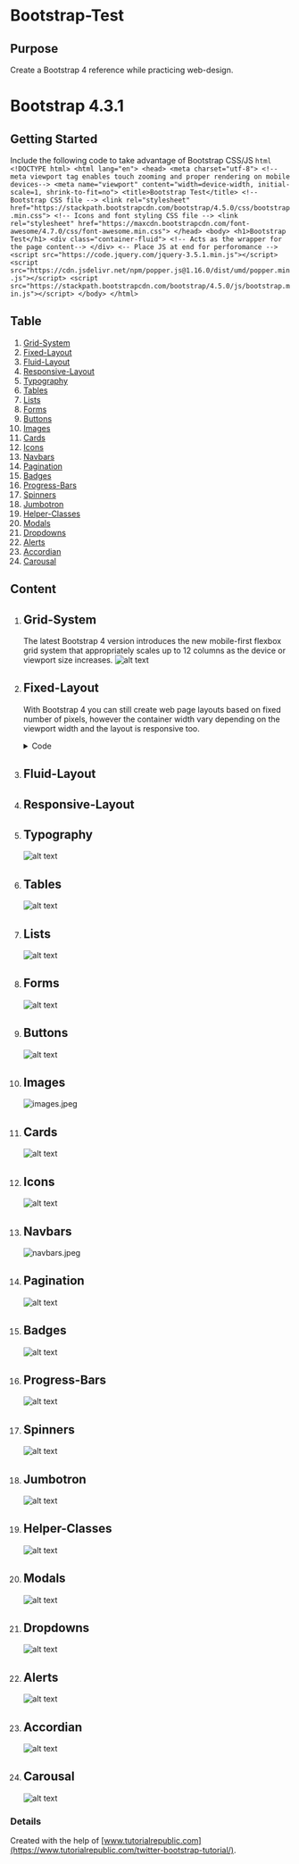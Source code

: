 # Bootstrap-Test

## Purpose
Create a Bootstrap 4 reference while practicing web-design.

# Bootstrap 4.3.1
## Getting Started  
Include the following code to take advantage of Bootstrap CSS/JS
    ```html
    <!DOCTYPE html>
    <html lang="en">
    <head>
    <meta charset="utf-8">
    <!-- meta viewport tag enables touch zooming and proper rendering on mobile devices-->
    <meta name="viewport" content="width=device-width, initial-scale=1, shrink-to-fit=no">
    <title>Bootstrap Test</title>
    <!-- Bootstrap CSS file -->
    <link rel="stylesheet" href="https://stackpath.bootstrapcdn.com/bootstrap/4.5.0/css/bootstrap.min.css">
    <!-- Icons and font styling CSS file -->
    <link rel="stylesheet" href="https://maxcdn.bootstrapcdn.com/font-awesome/4.7.0/css/font-awesome.min.css">
    </head>
    <body>
    <h1>Bootstrap Test</h1>
    <div class="container-fluid"> <!-- Acts as the wrapper for the page content-->
    </div>
    <-- Place JS at end for perforomance -->
    <script src="https://code.jquery.com/jquery-3.5.1.min.js"></script>
    <script src="https://cdn.jsdelivr.net/npm/popper.js@1.16.0/dist/umd/popper.min.js"></script>
    <script src="https://stackpath.bootstrapcdn.com/bootstrap/4.5.0/js/bootstrap.min.js"></script>
    </body>
    </html>
    ```
## Table  
1. [Grid-System](#Grid-System)  
2. [Fixed-Layout](#Fixed-Layout)  
3. [Fluid-Layout](#Fluid-Layoutl)  
4. [Responsive-Layout](#Responsive-Layout)  
5. [Typography](#Typography)  
6. [Tables](#Tables)  
7. [Lists](#Lists)  
8. [Forms](#Forms)  
9. [Buttons](#Buttons)  
10. [Images](#Images)  
11. [Cards](#Cards)  
12. [Icons](#Icons)  
13. [Navbars](#Navbars)  
14. [Pagination](#Pagination)  
15. [Badges](#Badges)  
16. [Progress-Bars](#Progress-Bars)  
17. [Spinners](#Spinners)  
18. [Jumbotron](#Jumbotron)  
19. [Helper-Classes](#Helper-Classes)  
20. [Modals](#Modals)  
21. [Dropdowns](#Dropdowns)  
22. [Alerts](#Alerts)  
23. [Accordian](#Accordian)  
24. [Carousal](#Carousal)  

## Content
1. ## Grid-System
    The latest Bootstrap 4 version introduces the new mobile-first flexbox grid system that appropriately scales up to 12 columns as the device or viewport size increases.
    ![alt text](https://github.com/RasbeeTech/Bootstrap-Test/blob/main/images/grid-system-sizing-table.png)  
2. ## Fixed-Layout
    With Bootstrap 4 you can still create web page layouts based on fixed number of pixels, however the container width vary depending on the viewport width and the layout is responsive too.
    <details>
        <summary>Code</summary>
        
        ```
        <!DOCTYPE html>
        <html lang="en">
        <head>
        <meta charset="utf-8">
        <!-- meta viewport tag enables touch zooming and proper rendering on mobile devices-->
        <meta name="viewport" content="width=device-width, initial-scale=1, shrink-to-fit=no">
        <title>Bootstrap Test</title>
        <!-- Bootstrap CSS file -->
        <link rel="stylesheet" href="https://stackpath.bootstrapcdn.com/bootstrap/4.5.0/css/bootstrap.min.css">
        <!-- Icons and font styling CSS file -->
        <link rel="stylesheet" href="https://maxcdn.bootstrapcdn.com/font-awesome/4.7.0/css/font-awesome.min.css">
        </head>
        <body>
        <h1>Bootstrap Test</h1>
        <div class="container-fluid"> <!-- Acts as the wrapper for the page content-->
        
        </div>
        <-- Place JS at end for perforomance -->
        <script src="https://code.jquery.com/jquery-3.5.1.min.js"></script>
        <script src="https://cdn.jsdelivr.net/npm/popper.js@1.16.0/dist/umd/popper.min.js"></script>
        <script src="https://stackpath.bootstrapcdn.com/bootstrap/4.5.0/js/bootstrap.min.js"></script>
        </body>
        </html>
        ```
        
    </details>

3. ## Fluid-Layout

4. ## Responsive-Layout

5. ## Typography
    ![alt text](https://github.com/RasbeeTech/Bootstrap-Test/blob/main/images/html%20prints/typography.jpg)  
6. ## Tables
    ![alt text](https://github.com/RasbeeTech/Bootstrap-Test/blob/main/images/html%20prints/tables.jpg)  
7. ## Lists
    ![alt text](https://github.com/RasbeeTech/Bootstrap-Test/blob/main/images/html%20prints/lists.jpg)  
8. ## Forms
    ![alt text](https://github.com/RasbeeTech/Bootstrap-Test/blob/main/images/html%20prints/forms.jpg)  
9. ## Buttons
    ![alt text](https://github.com/RasbeeTech/Bootstrap-Test/blob/main/images/html%20prints/buttons.jpg)  
10. ## Images
    ![images.jpeg](https://github.com/RasbeeTech/Bootstrap-Test/blob/main/images/html%20prints/images.jpg)  
11. ## Cards
    ![alt text](https://github.com/RasbeeTech/Bootstrap-Test/blob/main/images/html%20prints/cards.jpg)  
12. ## Icons
    ![alt text](https://github.com/RasbeeTech/Bootstrap-Test/blob/main/images/html%20prints/icons.jpeg)  
13. ## Navbars
    ![navbars.jpeg](https://github.com/RasbeeTech/Bootstrap-Test/blob/main/images/html%20prints/navbars.jpg)  
14. ## Pagination
    ![alt text](https://github.com/RasbeeTech/Bootstrap-Test/blob/main/images/html%20prints/pagination.jpeg)  
15. ## Badges
    ![alt text](https://github.com/RasbeeTech/Bootstrap-Test/blob/main/images/html%20prints/badges.jpeg)  
16. ## Progress-Bars
    ![alt text](https://github.com/RasbeeTech/Bootstrap-Test/blob/main/images/html%20prints/progress-bar.jpeg)  
17. ## Spinners
    ![alt text](https://github.com/RasbeeTech/Bootstrap-Test/blob/main/images/html%20prints/spinners.jpeg)  
18. ## Jumbotron
    ![alt text](https://github.com/RasbeeTech/Bootstrap-Test/blob/main/images/html%20prints/jumbotron.jpg)  
19. ## Helper-Classes
    ![alt text](https://github.com/RasbeeTech/Bootstrap-Test/blob/main/images/html%20prints/helper-classes.jpg)  

20. ## Modals
    ![alt text](https://github.com/RasbeeTech/Bootstrap-Test/blob/main/images/html%20prints/modals.jpeg)  
21. ## Dropdowns
    ![alt text](https://github.com/RasbeeTech/Bootstrap-Test/blob/main/images/html%20prints/dropdown.jpeg)  
22. ## Alerts
    ![alt text](https://github.com/RasbeeTech/Bootstrap-Test/blob/main/images/html%20prints/alerts.jpg)  
23. ## Accordian
    ![alt text](https://github.com/RasbeeTech/Bootstrap-Test/blob/main/images/html%20prints/accordian.jpg)  
24. ## Carousal
    ![alt text](https://github.com/RasbeeTech/Bootstrap-Test/blob/main/images/html%20prints/carousal.jpeg)  

### Details
Created with the help of [www.tutorialrepublic.com](https://www.tutorialrepublic.com/twitter-bootstrap-tutorial/).
